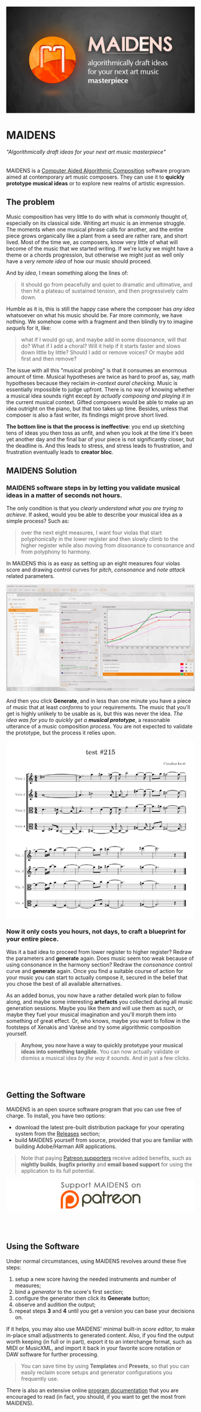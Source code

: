 ![maidens-image](identity/imagery/maidens.jpg)
# MAIDENS
###### "Algorithmically draft ideas for your next art music masterpiece"
MAIDENS is a [Computer Aided Algorithmic Composition](https://scholar.google.ro/scholar?q=Computer+Aided+Algorithmic+Composition&hl=ro&as_sdt=0&as_vis=1&oi=scholart) software program aimed at contemporary art music composers. They can use it to **quickly prototype musical ideas** or to explore new realms of artistic expression.

## The problem
Music composition has very little to do with what is commonly thought of, especially on its classical side. Writing art music is an immense struggle. The moments when one musical phrase calls for another, and the entire piece grows organically like a plant from a seed are rather rare, and short lived. Most of the time we, as composers, know very little of what will become of the music that we started writing. If we're lucky we might have a theme or a chords progression, but otherwise we might just as well only have a *very remote idea* of how our music should proceed.

And by *idea*, I mean something along the lines of:

> it should go from peacefully and quiet to dramatic and ultimative, and then hit a plateau of sustained tension, and then progressively calm down.

Humble as it is, this is still the happy case where the composer has *any idea* whatsoever on what his music should be. Far more commonly, we have nothing.  We somehow come with a fragment and then blindly try to imagine *sequel*s for it, like:

> what if I would go up, and maybe add in some dissonance, will that do? What if I add a choral? Will it help if it starts faster and slows down little by little? Should I add or remove voices? Or maybe add first and then remove?

The issue with all this "musical probing" is that it consumes an enormous amount of time. Musical hypotheses are twice as hard to proof as, say, math hypotheses because they reclaim *in-context aural checking*. Music is essentially impossible to judge upfront. There is no way of knowing whether a musical idea sounds right except *by actually composing and playing it* in the current musical context. Gifted composers would be able to make up an idea outright on the piano, but that too takes up time. Besides, unless that composer is also a fast writer, its findings might prove short lived.

**The bottom line is that the process is ineffective**: you end up sketching tens of ideas you then toss as unfit, and when you look at the time it's been yet another day and the final bar of your piece is not significantly closer, but the deadline is. And this leads to stress, and stress leads to frustration, and frustration eventually leads to **creator bloc**.

## MAIDENS Solution
### MAIDENS software steps in by letting you validate musical ideas in a matter of seconds not hours.
The only condition is that you *clearly understand what you are trying to achieve*. If asked, would you be able to describe your musical idea as a simple process? Such as: 
> over the next eight measures, I want four violas that start polyphonically in the lower register and then slowly climb to the higher register while also moving from dissonance to consonance and from polyphony to harmony.

In MAIDENS this is as easy as setting up an eight measures four violas score and drawing control curves for _pitch_, _consonance_ and _note attack_ related parameters.

![maidens-test-four-violas](identity/imagery/maidens-test-four-violas.png)

And then you click **Generate**, and in less than one minute you have a piece of music that at least _conforms_ to your requirements. The music that you'll get is highly unlikely to be usable as is, but this was never the idea. _The idea was for you to quickly get a **musical prototype**_, a reasonable utterance of a music composition _process_. You are not expected to validate the prototype, but the process it relies upon.

![maidens-test-four-violas](identity/imagery/maidens-test-four-violas-result-1.png)

### Now it only costs you hours, not days, to craft a blueprint for your entire piece.
Was it a bad idea to proceed from lower register to higher register? Redraw the parameters and **generate** again. Does music seem too weak because of using consonance in the harmony section? Redraw the _consonance_ control curve and **generate** again. Once you find a suitable course of action for your music you can start to actually compose it, secured in the belief that you chose the best of all available alternatives.

As an added bonus, you now have a rather detailed work plan to follow along, and maybe some interesting **artefacts** you collected during all music generation sessions. Maybe you like them and will use them as such, or maybe they fuel your musical imagination and you'll morph them into something of great effect. Or, who knows, maybe you want to follow in the footsteps of Xenakis and Varèse and try some algorithmic composition yourself. 

> **Anyhow, you now have a way to quickly prototype your musical ideas into something tangible.** You can now actually validate or dismiss a musical idea _by the way it sounds_. And in just a few clicks.

<br/>
<br/>

## Getting the Software
MAIDENS is an open source software program that you can use free of charge. To install, you have two options:
- download the latest pre-built distribution package for your operating system from the [Releases](https://github.com/ciacob/maidens/releases) section;
- build MAIDENS yourself from source, provided that you are familiar with building Adobe/Harman AIR applications.

> Note that paying [Patreon supporters](https://www.patreon.com/maidens_app) receive added benefits, such as **nightly builds**, **bugfix priority** and **email based support** for using the application to its full potential.

[![support-maidens](identity/imagery/support-button.png)](https://www.patreon.com/maidens_app)

<br/>
<br/>

## Using the Software
Under normal circumstances, using MAIDENS revolves around these five steps:
1. setup a new score having the needed instruments and number of measures;
2. bind a *generator* to the score's first section;
3. configure the generator then click its **Generate** button;
4. observe and audition the output;
5. repeat steps **3** and **4** until you get a version you can base your decisions on. 

If it helps, you may also use MAIDENS' minimal built-in *score editor*, to make in-place small adjustments to generated content. Also, if you find the output worth keeping (in full or in part), export it to an interchange format, such as MIDI or MusicXML, and import it back in your favorite score notation or DAW software for further processing.

> You can save time by using **Templates** and **Presets**, so that you can easily reclaim score setups and generator configurations you frequently use.

There is also an extensive online [program documentation](https://github.com/ciacob/maidens/wiki) that you are encouraged to read (in fact, you should, if you want to get the most from MAIDENS).


